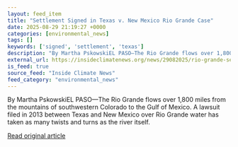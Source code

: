 ```yaml
---
layout: feed_item
title: "Settlement Signed in Texas v. New Mexico Rio Grande Case"
date: 2025-08-29 21:19:27 +0000
categories: [environmental_news]
tags: []
keywords: ['signed', 'settlement', 'texas']
description: "By Martha PskowskiEL PASO—The Rio Grande flows over 1,800 miles from the mountains of southwestern Colorado to the Gulf of Mexico"
external_url: https://insideclimatenews.org/news/29082025/rio-grande-settlement-in-texas-new-mexico-case/
is_feed: true
source_feed: "Inside Climate News"
feed_category: "environmental_news"
---
```


By Martha PskowskiEL PASO—The Rio Grande flows over 1,800 miles from the mountains of southwestern Colorado to the Gulf of Mexico. A lawsuit filed in 2013 between Texas and New Mexico over Rio Grande water has taken as many twists and turns as the river itself.

[Read original article](https://insideclimatenews.org/news/29082025/rio-grande-settlement-in-texas-new-mexico-case/)
